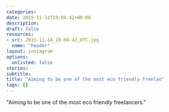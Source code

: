 ```yaml
---
categories:
date: 2015-11-14T19:04:42+00:00
description:
draft: false
resources:
- src: 2015-11-14_19-04-42_UTC.jpg
  name: "header"
layout: instagram
options:
  unlisted: false
stories:
subtitle:
title: "Aiming to be one of the most eco friendly freelan"
tags: []
---
```


"Aiming to be one of the most eco friendly freelancers."
